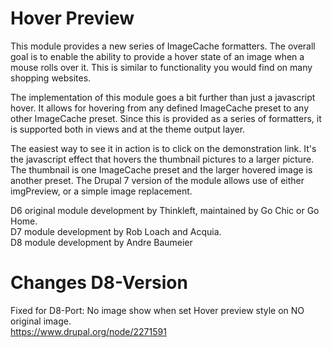 # Hover Preview

This module provides a new series of ImageCache formatters. The overall goal is to enable the ability to provide a hover state of an image when a mouse rolls over it. This is similar to functionality you would find on many shopping websites.

The implementation of this module goes a bit further than just a javascript hover. It allows for hovering from any defined ImageCache preset to any other ImageCache preset. Since this is provided as a series of formatters, it is supported both in views and at the theme output layer.

The easiest way to see it in action is to click on the demonstration link. It's the javascript effect that hovers the thumbnail pictures to a larger picture. The thumbnail is one ImageCache preset and the larger hovered image is another preset. The Drupal 7 version of the module allows use of either imgPreview, or a simple image replacement.

D6 original module development by Thinkleft, maintained by Go Chic or Go Home.  
D7 module development by Rob Loach and Acquia.  
D8 module development by Andre Baumeier  

# Changes D8-Version

Fixed for D8-Port: No image show when set Hover preview style on NO original image.  
https://www.drupal.org/node/2271591
